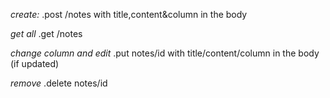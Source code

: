 _create:_ .post /notes with title,content&column in the body

_get all_ .get /notes

_change column and edit_ .put notes/id with title/content/column in the body (if updated)

_remove_ .delete notes/id
